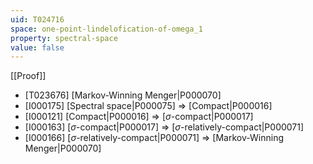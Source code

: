 ```yaml
---
uid: T024716
space: one-point-lindelofication-of-omega_1
property: spectral-space
value: false
---
```

[[Proof]]

* [T023676] [Markov-Winning Menger|P000070]
* [I000175] [Spectral space|P000075] => [Compact|P000016]
* [I000121] [Compact|P000016] => [$\sigma$-compact|P000017]
* [I000163] [$\sigma$-compact|P000017] => [$\sigma$-relatively-compact|P000071]
* [I000166] [$\sigma$-relatively-compact|P000071] => [Markov-Winning Menger|P000070]

